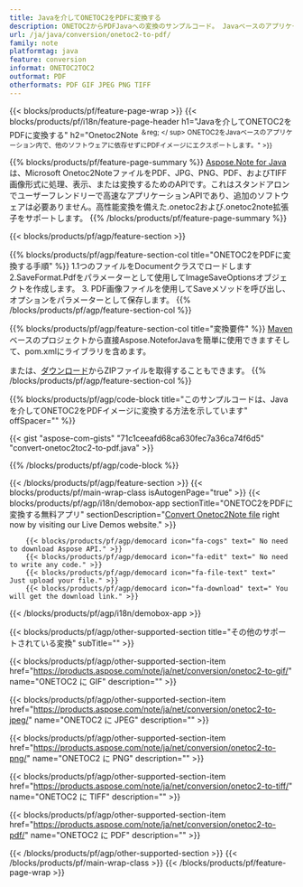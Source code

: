 ```yaml
---
title: Javaを介してONETOC2をPDFに変換する
description: ONETOC2からPDFJavaへの変換のサンプルコード。 Javaベースのアプリケーション内でのバッチONETOC2ファイルからPDFへの変換にはAPIサンプルコードを使用します。 
url: /ja/java/conversion/onetoc2-to-pdf/
family: note
platformtag: java
feature: conversion
informat: ONETOC2TOC2
outformat: PDF
otherformats: PDF GIF JPEG PNG TIFF
---
```

{{< blocks/products/pf/feature-page-wrap >}}
{{< blocks/products/pf/i18n/feature-page-header h1="Javaを介してONETOC2をPDFに変換する" h2="Onetoc2Note <sup>＆reg; </ sup> ONETOC2をJavaベースのアプリケーション内で、他のソフトウェアに依存せずにPDFイメージにエクスポートします。" >}}

{{% blocks/products/pf/feature-page-summary %}}
[Aspose.Note for Java](https://products.aspose.com/note/java/)は、Microsoft Onetoc2NoteファイルをPDF、JPG、PNG、PDF、およびTIFF画像形式に処理、表示、または変換するためのAPIです。これはスタンドアロンでユーザーフレンドリーで高速なアプリケーションAPIであり、追加のソフトウェアは必要ありません。高性能変換を備えた.onetoc2および.onetoc2note拡張子をサポートします。
{{% /blocks/products/pf/feature-page-summary  %}}

{{< blocks/products/pf/agp/feature-section >}}

{{% blocks/products/pf/agp/feature-section-col title="ONETOC2をPDFに変換する手順" %}}
1.1つのファイルをDocumentクラスでロードします
2.SaveFormat.Pdfをパラメーターとして使用してImageSaveOptionsオブジェクトを作成します。
3. PDF画像ファイルを使用してSaveメソッドを呼び出し、オプションをパラメーターとして保存します。
{{% /blocks/products/pf/agp/feature-section-col %}}

{{% blocks/products/pf/agp/feature-section-col title="変換要件" %}}
[Maven](https://repository.aspose.com/webapp/#/artifacts/browse/tree/General/repo/com/aspose/aspose-note)ベースのプロジェクトから直接Aspose.NoteforJavaを簡単に使用できますそして、pom.xmlにライブラリを含めます。

または、[ダウンロード](https://downloads.aspose.com/note/java)からZIPファイルを取得することもできます。
{{% /blocks/products/pf/agp/feature-section-col %}}

{{% blocks/products/pf/agp/code-block title="このサンプルコードは、Javaを介してONETOC2をPDFイメージに変換する方法を示しています" offSpacer="" %}}

{{< gist "aspose-com-gists" "71c1ceeafd68ca630fec7a36ca74f6d5" "convert-onetoc2toc2-to-pdf.java" >}}

{{% /blocks/products/pf/agp/code-block %}}

{{< /blocks/products/pf/agp/feature-section >}}
{{< blocks/products/pf/main-wrap-class isAutogenPage="true" >}}
{{< blocks/products/pf/agp/i18n/demobox-app sectionTitle="ONETOC2をPDFに変換する無料アプリ" sectionDescription="[Convert Onetoc2Note file](https://products.aspose.app/note/conversion/onetoc2note-to-pdf) right now by visiting our Live Demos website." >}}

        {{< blocks/products/pf/agp/democard icon="fa-cogs" text=" No need to download Aspose API." >}}
        {{< blocks/products/pf/agp/democard icon="fa-edit" text=" No need to write any code." >}}
        {{< blocks/products/pf/agp/democard icon="fa-file-text" text=" Just upload your file." >}}
        {{< blocks/products/pf/agp/democard icon="fa-download" text=" You will get the download link." >}}
		
{{< /blocks/products/pf/agp/i18n/demobox-app >}}

{{< blocks/products/pf/agp/other-supported-section title="その他のサポートされている変換" subTitle="" >}}

{{< blocks/products/pf/agp/other-supported-section-item href="https://products.aspose.com/note/ja/net/conversion/onetoc2-to-gif/" name="ONETOC2 に GIF" description="" >}}

{{< blocks/products/pf/agp/other-supported-section-item href="https://products.aspose.com/note/ja/net/conversion/onetoc2-to-jpeg/" name="ONETOC2 に JPEG" description="" >}}

{{< blocks/products/pf/agp/other-supported-section-item href="https://products.aspose.com/note/ja/net/conversion/onetoc2-to-png/" name="ONETOC2 に PNG" description="" >}}

{{< blocks/products/pf/agp/other-supported-section-item href="https://products.aspose.com/note/ja/net/conversion/onetoc2-to-tiff/" name="ONETOC2 に TIFF" description="" >}}

{{< blocks/products/pf/agp/other-supported-section-item href="https://products.aspose.com/note/ja/net/conversion/onetoc2-to-pdf/" name="ONETOC2 に PDF" description="" >}}



{{< /blocks/products/pf/agp/other-supported-section >}}
{{< /blocks/products/pf/main-wrap-class >}}
{{< /blocks/products/pf/feature-page-wrap >}}